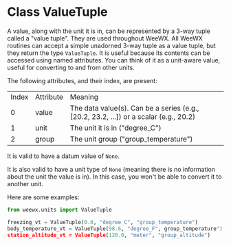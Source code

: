 # Class ValueTuple

A value, along with the unit it is in, can be represented by a 3-way
tuple called a "value tuple". They are used throughout WeeWX. All
WeeWX routines can accept a simple unadorned 3-way tuple as a value
tuple, but they return the type `ValueTuple`. It is useful
because its contents can be accessed using named attributes. You can
think of it as a unit-aware value, useful for converting to and from
other units.

The following attributes, and their index, are present:

<table>
    <tr class="first_row">
        <td>Index</td>
        <td>Attribute</td>
        <td>Meaning</td>
    </tr>
    <tr>
        <td>0</td>
        <td class="code">value</td>
        <td>The data value(s). Can be a series (e.g., <span class="code">[20.2, 23.2, ...]</span>) or a scalar
            (e.g., <span class="code">20.2</span>)
        </td>
    </tr>
    <tr>
        <td>1</td>
        <td class="code">unit</td>
        <td>The unit it is in (<span class="code">"degree_C"</span>)</td>
    </tr>
    <tr>
        <td>2</td>
        <td class="code">group</td>
        <td>The unit group (<span class="code">"group_temperature"</span>)</td>
    </tr>
</table>

It is valid to have a datum value of `None`.

It is also valid to have a unit type of `None` (meaning there is no
information about the unit the value is in). In this case, you won't be
able to convert it to another unit.

Here are some examples:

``` python
from weewx.units import ValueTuple

freezing_vt = ValueTuple(0.0, "degree_C", "group_temperature")
body_temperature_vt = ValueTuple(98.6, "degree_F", group_temperature")
station_altitude_vt = ValueTuple(120.0, "meter", "group_altitude")
        
```
